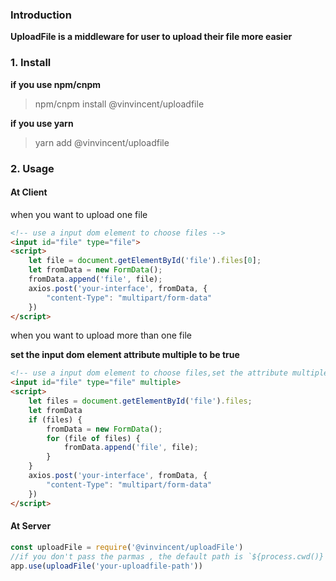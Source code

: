 ### Introduction 

**UploadFile is a middleware for user to upload their file more easier**

### 1. Install

**if you use npm/cnpm**

> npm/cnpm install @vinvincent/uploadfile 

**if you use yarn**

> yarn add @vinvincent/uploadfile

### 2. Usage

#### **At Client**

when you want to upload one file

``` html
<!-- use a input dom element to choose files -->
<input id="file" type="file">
<script>
    let file = document.getElementById('file').files[0];
    let fromData = new FormData();
    fromData.append('file', file);
    axios.post('your-interface', fromData, {
        "content-Type": "multipart/form-data"
    })
</script>
```

when you want to upload more than one file  

**set the input dom element attribute multiple to be true**

``` html
<!-- use a input dom element to choose files,set the attribute multiple to be true-->
<input id="file" type="file" multiple>
<script>
    let files = document.getElementById('file').files;
    let fromData
    if (files) {
        fromData = new FormData();
        for (file of files) {
            fromData.append('file', file);
        }
    }
    axios.post('your-interface', fromData, {
        "content-Type": "multipart/form-data"
    })
</script>
```

#### **At Server**

``` javascript
const uploadFile = require('@vinvincent/uploadFile')
//if you don't pass the parmas , the default path is `${process.cwd()} + './uploadfiles'`
app.use(uploadFile('your-uploadfile-path'))
```
